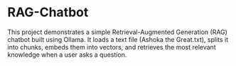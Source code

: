 # RAG-Chatbot
This project demonstrates a simple Retrieval-Augmented Generation (RAG) chatbot built using Ollama. It loads a text file (Ashoka the Great.txt), splits it into chunks, embeds them into vectors, and retrieves the most relevant knowledge when a user asks a question.
